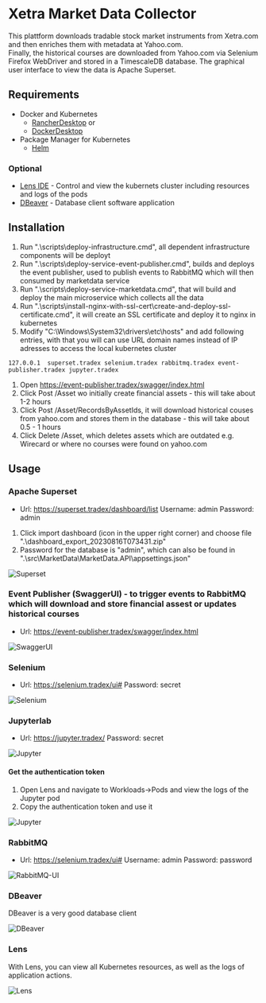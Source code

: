 # Xetra Market Data Collector

This plattform downloads tradable stock market instruments from Xetra.com and then enriches them with metadata at Yahoo.com.  
Finally, the historical courses are downloaded from Yahoo.com via Selenium Firefox WebDriver and stored in a TimescaleDB database.
The graphical user interface to view the data is Apache Superset. 

## Requirements
* Docker and Kubernetes
  * [RancherDesktop](https://docs.rancherdesktop.io/getting-started/installation/) or 
  * [DockerDesktop](https://www.docker.com/products/docker-desktop)
* Package Manager for Kubernetes
  * [Helm](https://helm.sh/docs/intro/install/)

### Optional

* [Lens IDE](https://k8slens.dev/desktop.html) - Control and view the kubernets cluster including resources and logs of the pods
* [DBeaver](https://dbeaver.io/download/) - Database client software application

## Installation

1. Run ".\scripts\deploy-infrastructure.cmd", all dependent infrastructure components will be deployt 
1. Run ".\scripts\deploy-service-event-publisher.cmd", builds and deploys the event publisher, used to publish events to RabbitMQ which will then consumed by marketdata service
1. Run ".\scripts\deploy-service-marketdata.cmd", that will build and deploy the main microservice which collects all the data
1. Run ".\scripts\install-nginx-with-ssl-cert\create-and-deploy-ssl-certificate.cmd", it will create an SSL certificate and deploy it to nginx in kubernetes
1. Modify "C:\Windows\System32\drivers\etc\hosts" and add following entries, with that you will can use URL domain names instead of IP adresses to access the local kubernetes cluster
```
127.0.0.1  superset.tradex selenium.tradex rabbitmq.tradex event-publisher.tradex jupyter.tradex
```

1. Open https://event-publisher.tradex/swagger/index.html
1. Click Post /Asset wo initially create financial assets - this will take about 1-2 hours
1. Click Post /Asset/RecordsByAssetIds, it will download historical couses from yahoo.com and stores them in the database - this will take about 0.5 - 1 hours
1. Click Delete /Asset, which deletes assets which are outdated e.g. Wirecard or where no courses were found on yahoo.com

## Usage


### Apache Superset

* Url: https://superset.tradex/dashboard/list
Username: admin
Password: admin

1. Click import dashboard (icon in the upper right corner) and choose file ".\dashboard_export_20230816T073431.zip"
2. Password for the database is "admin", which can also be found in ".\src\MarketData\MarketData.API\appsettings.json"


![Superset](./screenshots/Superset.gif)

### Event Publisher (SwaggerUI) - to trigger events to RabbitMQ which will download and store financial assest or updates historical courses

* Url: https://event-publisher.tradex/swagger/index.html

![SwaggerUI](./screenshots/SwaggerUI.png)

### Selenium

* Url: https://selenium.tradex/ui#
Password: secret

![Selenium](./screenshots/Selenium.png)

### Jupyterlab

* Url: https://jupyter.tradex/
Password: secret

![Jupyter](./screenshots/Jupyter.png)

#### Get the authentication token

1. Open Lens and navigate to Workloads->Pods and view the logs of the Jupyter pod
2. Copy the authentication token and use it 
   
![Jupyter](./screenshots/Jupyter-Logs.png)

### RabbitMQ

* Url: https://selenium.tradex/ui#
Username: admin
Password: password

![RabbitMQ-UI](./screenshots/RabbitMQ-UI.png)

### DBeaver

DBeaver is a very good database client

![DBeaver](./screenshots/DBeaver.png)


### Lens

With Lens, you can view all Kubernetes resources, as well as the logs of application actions.


![Lens](./screenshots/Lens.png)
